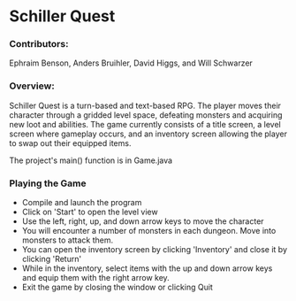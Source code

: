# Schiller Quest
### Contributors:
Ephraim Benson, Anders Bruihler, David Higgs, and Will Schwarzer

### Overview:
Schiller Quest is a turn-based and text-based RPG. The player moves their character through a gridded level space, defeating monsters and acquiring new loot and abilities. The game currently consists of a title screen, a level screen where gameplay occurs, and an inventory screen allowing the player to swap out their equipped items.

The project's main() function is in Game.java

### Playing the Game
* Compile and launch the program
* Click on 'Start' to open the level view
* Use the left, right, up, and down arrow keys to move the character
* You will encounter a number of monsters in each dungeon. Move into monsters to attack them.
* You can open the inventory screen by clicking 'Inventory' and close it by clicking 'Return'
* While in the inventory, select items with the up and down arrow keys and equip them with the right arrow key.
* Exit the game by closing the window or clicking Quit
